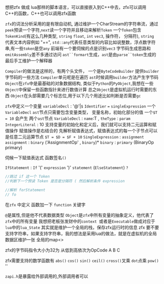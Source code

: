 想把zfx 做成 lua那样的脚本语言，可以直接嵌入到C++中去，zfx可以调用C++的函数，C++也可以调用zfx函数

`zfx`的词法分析采用的是有限自动机, 通过维护一个CharStream的字符串流，通过`peek`预读一个字符,`next`读一个字符并且移动来解析`Token`
一个`Token`包含`TokenKind`(有这么几种类型, `string` `float`, `int` `vec3`, 操作符， 分隔符), `string` 代表文本内容例如
"+=", `std::any`代表任意类型的内容比如说整数，浮点数字符串,有一些`token`是空`any`
前端有一个要伺候的点是识别`vec3`
字节码生成思路和`emitAssembly`差不多通过访问 `ast``formart`生成，`ast`是由`parse``token`生成的
最后手工维护一个解释器

`Compiler`的做法是这样的，有两个头文件， 一个是`ByteCodeBuilder` 提供`builder` 字节码的一些方法
`Compiler`单元呢是在遍历 `ast`时候调用`builder`方法产生字节码
`Object`在`zfx`中是最基础的对象数据结构, 类似于`Python`的`PyObject`,我想在一些`Object`中保留一些函数指针来进行数值计算
总之`Object`是虚拟机运行时需要的东西
`Object`在头部需要几个标志位,用于以下几个用途比如判断是否需要`gc`

`zfx`中定义一个变量 `variableDecl` : '@'|`$` `Identifier` `=` `singleExpression`
一个`VariableDecl` `ast`节点只需要包含变量类型， 变量名称，初始化部分的值
一个`$T = 10` 会产生 两个`ast`节点 `VariableDecl` : `name`:T , `theType` : `param`  `IntegerLiteral` : 10
支持变量的初始化和定义后，我们就可以支持二元运算和赋值操作
赋值操作是右结合的
先解析赋值表达式，赋值表达式的每一个子节点可以是任意二元运算节点
`$T = $D = $F + 10`
`SingleExpression` : `assignment`
`assignment` : `binary` ('AssignmentOp' , `binary`)*
`binary` : `primary` (BinaryOp primary) 

伺候一下赋值表达式
函数签名`()`


`IfStatement` :
`If` '(' `expression` ')' `statement` (`ElseStatement`) `?`

```c++
//跳过 if 这一个 Token
//判断下一个预读 Token 是否是分隔符 ( 然后解析条件 expression

//解析 forStatement
// fo
```

在`zfx` 中定义 函数加一下 `function` 关键字

`@`是属性,但是他不代表数据类型
`Object`是`zfx`中所有变量的抽象定义，他代表了`zfx`中的所有变量
我想把老板张发财中的`context `或者是`Executable`做成对应于`lua`中的`lua_State`
其实就是维护一个全局的栈，保存zfx运行时的信息
zfx 要不要支持字符串，如果支持字符串，我的想法是采用lua的做法，就是在虚拟机的全局数据区维护一张
全局的map<>


zfx的字节码指令大小为32为 从低到高依次为OpCode A B C


zfx需要支持的数学函数有 `abs()` `cos()` `sin()` `ceil()`
`cross()`叉乘 `dot`点乘 `pow()` ''

`zapi.h`是暴露给外部调用的,外部调用者可以